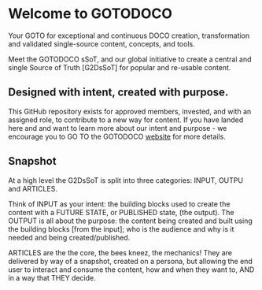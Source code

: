 # Welcome to GOTODOCO

Your GOTO for exceptional and continuous DOCO creation, transformation and validated single-source content, concepts, and tools.

Meet the GOTODOCO sSoT, and our global initiative to create a central and single Source of Truth [G2DsSoT] for popular and re-usable content. 

## Designed with intent, created with purpose.
This GitHub repository exists for approved members, invested, and with an assigned role, to contribute to a new way for content. 
If you have landed here and and want to learn more about our intent and purpose - we encourage you to GO TO the GOTODOCO [website](https://gotodoco.com) for more details.

## Snapshot

At a high level the G2DsSoT is split into three categories: INPUT, OUTPU and ARTICLES.

Think of INPUT as your intent: the building blocks used to create the content with a FUTURE STATE, or PUBLISHED state, (the output). 
The OUTPUT is all about the purpose: the content being created and built using the building blocks [from the input]; who is the audience and why is it needed and being created/published.

ARTICLES are the the core, the bees kneez, the mechanics! 
They are delivered by way of a snapshot, created on a persona, but allowing the end user to interact and consume the content, how and when they want to, AND in a way that THEY decide.
